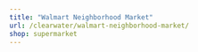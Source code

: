 ```yaml
---
title: "Walmart Neighborhood Market"
url: /clearwater/walmart-neighborhood-market/
shop: supermarket
---
```

